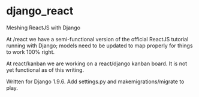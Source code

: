 # django_react
Meshing ReactJS with Django

At /react we have a semi-functional version of the official ReactJS tutorial running with Django; models need to be updated
to map properly for things to work 100% right.

At react/kanban we are working on a react/django kanban board. It is not yet functional as of this writing.

Written for Django 1.9.6. Add settings.py and makemigrations/migrate to play.
